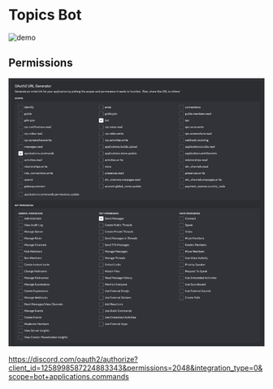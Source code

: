 # Topics Bot

![demo](demo.gif)

## Permissions

![alt text](<CleanShot 2024-07-05 at 23.46.34.png>)

https://discord.com/oauth2/authorize?client_id=1258998587224883343&permissions=2048&integration_type=0&scope=bot+applications.commands